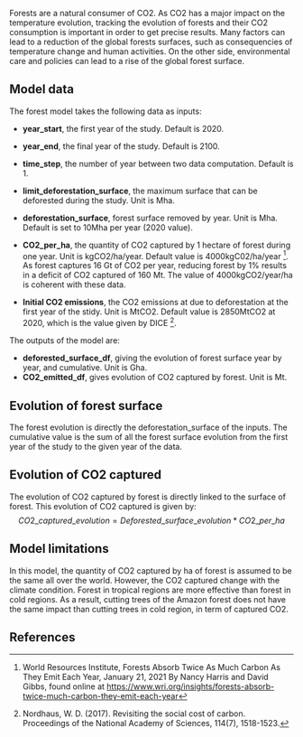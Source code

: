 Forests are a natural consumer of CO2. As CO2 has a major impact on the temperature evolution, tracking the evolution of forests and their CO2 consumption is important in order to get precise results.
Many factors can lead to a reduction of the global forests surfaces, such as consequencies of temperature change and human activities. On the other side, environmental care and policies can lead to a rise of the global forest surface.

## Model data

The forest model takes the following data as inputs:

- **year_start**, the first year of the study. Default is 2020.
- **year_end**, the final year of the study. Default is 2100.
- **time_step**, the number of year between two data computation. Default is 1.
- **limit_deforestation_surface**, the maximum surface that can be deforested during the study. Unit is Mha.
- **deforestation_surface**, forest surface removed by year. Unit is Mha. Default is set to 10Mha per year (2020 value).
- **CO2_per_ha**, the quantity of CO2 captured by 1 hectare of forest during one year. Unit is kgCO2/ha/year. Default value is 4000kgC02/ha/year [^1].
As forest captures 16 Gt of CO2 per year, reducing forest by 1% results in a deficit of CO2 captured of 160 Mt. The value of 4000kgCO2/year/ha is coherent with these data.

- **Initial CO2 emissions**, the CO2 emissions at due to deforestation at the first year of the stidy. Unit is MtCO2. Default value is 2850MtCO2 at 2020, which is the value given by DICE [^2]. 

The outputs of the model are:

- **deforested_surface_df**, giving the evolution of forest surface year by year, and cumulative. Unit is Gha.
- **CO2_emitted_df**, gives evolution of CO2 captured by forest. Unit is Mt.

## Evolution of forest surface

The forest evolution is directly the deforestation_surface of the inputs.
The cumulative value is the sum of all the forest surface evolution from the first year of the study to the given year of the data.

## Evolution of CO2 captured
The evolution of CO2 captured by forest is directly linked to the surface of forest. This evolution of CO2 captured is given by:
$$CO2\_captured\_evolution = Deforested\_surface\_evolution * CO2\_per\_ha$$

## Model limitations
In this model, the quantity of CO2 captured by ha of forest is assumed to be the same all over the world.  However, the CO2 captured change with the climate condition. Forest in tropical regions are more effective than forest in cold regions. As a result, cutting trees of the Amazon forest does not have the same impact than cutting trees in cold region, in term of captured CO2.

## References

[^1]: World Resources Institute, Forests Absorb Twice As Much Carbon As They Emit Each Year, January 21, 2021 By Nancy Harris and David Gibbs, found online at https://www.wri.org/insights/forests-absorb-twice-much-carbon-they-emit-each-year
[^2]: Nordhaus, W. D. (2017). Revisiting the social cost of carbon. Proceedings of the National Academy of Sciences, 114(7), 1518-1523.
